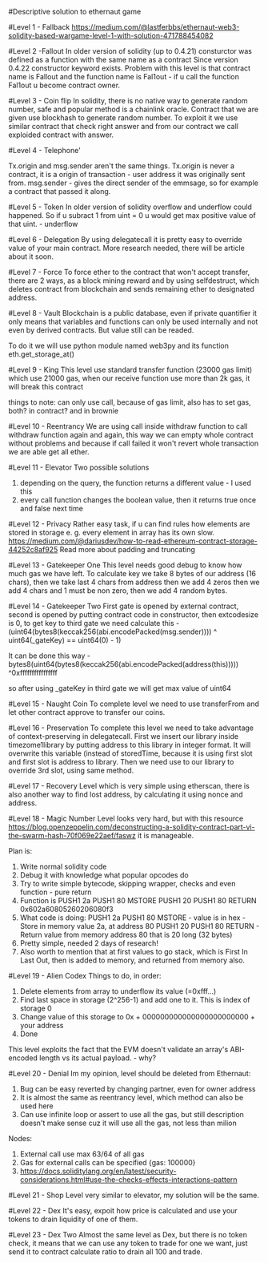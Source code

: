 #Descriptive solution to ethernaut game

#Level 1 - Fallback
 https://medium.com/@lastferbbs/ethernaut-web3-solidity-based-wargame-level-1-with-solution-471788454082

#Level 2 -Fallout
In older version of solidity (up to 0.4.21) consturctor was defined as a function with the same name as a contract
Since version 0.4.22 constructor keyword exists.
Problem with this level is that contract name is Fallout and the function name is Fal1out - if u call the function Fal1out u become contract owner.

#Level 3 - Coin flip
In solidity, there is no native way to generate random number, safe and popular method is a chainlink oracle.
Contract that we are given use blockhash to generate random number.
To exploit it we use similar contract that check right answer and from our contract we call exploided contract with answer.

#Level 4 - Telephone'

Tx.origin and msg.sender aren't the same things. 
Tx.origin is never a contract, it is a origin of transaction - user address it was originally sent from.
msg.sender - gives the direct sender of the emmsage, so for example a contract that passed it along.

#Level 5 - Token
In older version of solidity overflow and underflow could happened.
So if u subract 1 from uint = 0 u would get max positive value of that uint. - underflow

#Level 6 - Delegation
By using delegatecall it is pretty easy to override value of your main contract.
More research needed, there will be article about it soon.

#Level 7 - Force
To force ether to the contract that won't accept transfer, there are 2 ways, as a block mining reward and by using selfdestruct, which deletes contract from blockchain and sends remaining ether to designated address.

#Level 8 - Vault
Blockchain is a public database, even if private quantifier it only means that variables and functions can only be used internally and not even by derived contracts. But value still can be readed.

To do it we will use python module named web3py and its function eth.get_storage_at()

#Level 9 - King
This level use standard transfer function (23000 gas limit) which use 21000 gas, when our receive function use more than 2k gas, it will break this contract

things to note: can only use call, because of gas limit, also has to set gas, both? in contract? and in brownie

#Level 10 - Reentrancy
We are using call inside withdraw function to call withdraw function again and again, this way we can empty whole contract without problems and because if call failed it won't revert whole transaction we are able get all ether.

#Level 11 - Elevator
Two possible solutions
1. depending on the query, the function returns a different value - I used this
2. every call function changes the boolean value, then it returns true once and false next time

#Level 12 - Privacy
Rather easy task, if u can find rules how elements are stored in storage e. g. every element in array has its own slow.
https://medium.com/@dariusdev/how-to-read-ethereum-contract-storage-44252c8af925
Read more about padding and truncating

#Level 13 - Gatekeeper One
This level needs good debug to know how much gas we have left. To calculate key we take 8 bytes of our address (16 chars), then we take last 4 chars from address then we add 4 zeros then we add 4 chars and 1 must be non zero, then we add 4 random bytes. 

#Level 14 - Gatekeeper Two
First gate is opened by external contract, second is opened by putting contract code in constructor, then extcodesize is 0, to get key to third gate we need calculate this -  (uint64(bytes8(keccak256(abi.encodePacked(msg.sender)))) ^ uint64(_gateKey) == uint64(0) - 1)

It can be done this way - bytes8(uint64(bytes8(keccak256(abi.encodePacked(address(this))))) ^0xffffffffffffffff

so after using _gateKey in third gate we will get max value of uint64

#Level 15  - Naught Coin
To complete level we need to use transferFrom and let other contract approve to transfer our coins.

#Level 16 - Preservation
To complete this level we need to take advantage of context-preserving in delegatecall. First we insert our library inside timezome1library by putting address to this library in integer format. It will overwrite this variable (instead of storedTime, because it is using first slot and first slot is address to library. Then we need use to our library to override 3rd slot, using same method.

#Level 17 - Recovery
Level which is very simple using etherscan, there is also another way to find lost address, by calculating it using nonce and address.

#Level 18 - Magic Number
Level looks very hard, but with this resource https://blog.openzeppelin.com/deconstructing-a-solidity-contract-part-vi-the-swarm-hash-70f069e22aef/faswz
it is manageable.

Plan is:
1. Write normal solidity code
2. Debug it with knowledge what popular opcodes do
3. Try to write simple bytecode, skipping wrapper, checks and even function - pure return
4. Function is PUSH1 2a PUSH1 80 MSTORE PUSH1 20 PUSH1 80 RETURN 0x602a60805260206080f3
5. What code is doing: PUSH1 2a PUSH1 80 MSTORE - value is in hex - Store in memory value 2a, at address 80
PUSH1 20 PUSH1 80 RETURN - Return value from memory address 80 that is 20 long (32 bytes)
6. Pretty simple, needed 2 days of research!
7. Also worth to mention that at first values to go stack, which is First In Last Out, then is added to memory, and returned from memory also.

#Level 19 - Alien Codex
Things to do, in order:
1. Delete elements from array to underflow its value (=0xfff...)
2. Find last space in storage (2^256-1) and add one to it. This is index of storage 0
3. Change value of this storage to 0x + 000000000000000000000000 + your address
4. Done

This level exploits the fact that the EVM doesn't validate an array's ABI-encoded length vs its actual payload. - why?

#Level 20 - Denial
Im my opinion, level should be deleted from Ethernaut:
1. Bug can be easy reverted by changing partner, even for owner address
2. It is almost the same as reentrancy level, which method can also be used here
3. Can use infinite loop or assert to use all the gas, but still description doesn't make sense cuz it will use all the gas, not less than milion

Nodes:
1. External call use max 63/64 of all gas
2. Gas for external calls can be specified {gas: 100000}
3. https://docs.soliditylang.org/en/latest/security-considerations.html#use-the-checks-effects-interactions-pattern

#Level 21 - Shop
Level very similar to elevator, my solution will be the same.

#Level 22 - Dex
It's easy, expoit how price is calculated and use your tokens to drain liquidity of one of them.

#Level 23 - Dex Two
Almost the same level as Dex, but there is no token check, it means that we can use any token to trade for one we want, just send it to contract
calculate ratio to drain all 100 and trade.
